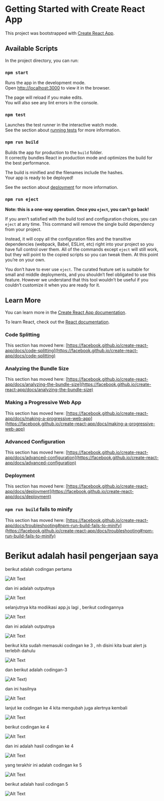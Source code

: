 # Getting Started with Create React App

This project was bootstrapped with [Create React App](https://github.com/facebook/create-react-app).

## Available Scripts

In the project directory, you can run:

### `npm start`

Runs the app in the development mode.\
Open [http://localhost:3000](http://localhost:3000) to view it in the browser.

The page will reload if you make edits.\
You will also see any lint errors in the console.

### `npm test`

Launches the test runner in the interactive watch mode.\
See the section about [running tests](https://facebook.github.io/create-react-app/docs/running-tests) for more information.

### `npm run build`

Builds the app for production to the `build` folder.\
It correctly bundles React in production mode and optimizes the build for the best performance.

The build is minified and the filenames include the hashes.\
Your app is ready to be deployed!

See the section about [deployment](https://facebook.github.io/create-react-app/docs/deployment) for more information.

### `npm run eject`

**Note: this is a one-way operation. Once you `eject`, you can’t go back!**

If you aren’t satisfied with the build tool and configuration choices, you can `eject` at any time. This command will remove the single build dependency from your project.

Instead, it will copy all the configuration files and the transitive dependencies (webpack, Babel, ESLint, etc) right into your project so you have full control over them. All of the commands except `eject` will still work, but they will point to the copied scripts so you can tweak them. At this point you’re on your own.

You don’t have to ever use `eject`. The curated feature set is suitable for small and middle deployments, and you shouldn’t feel obligated to use this feature. However we understand that this tool wouldn’t be useful if you couldn’t customize it when you are ready for it.

## Learn More

You can learn more in the [Create React App documentation](https://facebook.github.io/create-react-app/docs/getting-started).

To learn React, check out the [React documentation](https://reactjs.org/).

### Code Splitting

This section has moved here: [https://facebook.github.io/create-react-app/docs/code-splitting](https://facebook.github.io/create-react-app/docs/code-splitting)

### Analyzing the Bundle Size

This section has moved here: [https://facebook.github.io/create-react-app/docs/analyzing-the-bundle-size](https://facebook.github.io/create-react-app/docs/analyzing-the-bundle-size)

### Making a Progressive Web App

This section has moved here: [https://facebook.github.io/create-react-app/docs/making-a-progressive-web-app](https://facebook.github.io/create-react-app/docs/making-a-progressive-web-app)

### Advanced Configuration

This section has moved here: [https://facebook.github.io/create-react-app/docs/advanced-configuration](https://facebook.github.io/create-react-app/docs/advanced-configuration)

### Deployment

This section has moved here: [https://facebook.github.io/create-react-app/docs/deployment](https://facebook.github.io/create-react-app/docs/deployment)

### `npm run build` fails to minify

This section has moved here: [https://facebook.github.io/create-react-app/docs/troubleshooting#npm-run-build-fails-to-minify](https://facebook.github.io/create-react-app/docs/troubleshooting#npm-run-build-fails-to-minify)

# Berikut adalah hasil pengerjaan saya 

berikut adalah codingan pertama 

![Alt Text](https://github.com/divamaretta/Modul-1---ReactJS/blob/main/coding%201.png)

dan ini adalah outputnya 

![Alt Text](https://github.com/divamaretta/Modul-1---ReactJS/blob/main/hasil%201.png)

selanjutnya kita modiikasi app.js lagi , berikut codingannya 
 
![Alt Text](https://github.com/divamaretta/Modul-1---ReactJS/blob/main/coding%202.png)

dan ini adalah outputnya 

![Alt Text](https://github.com/divamaretta/Modul-1---ReactJS/blob/main/hasil%202.png)

berikut kita sudah memasuki codingan ke 3 , nh disini kita buat alert js terlebih dahulu

![Alt Text](https://github.com/divamaretta/Modul-1---ReactJS/blob/main/coding%20alert.png)

dan berikut adalah codingan-3 

![Alt Text](https://github.com/divamaretta/Modul-1---ReactJS/blob/main/codingan%203.png))

dan ini hasilnya 

![Alt Text](https://github.com/divamaretta/Modul-1---ReactJS/blob/main/hasil%203.png)

lanjut ke codingan ke 4 kita mengubah juga alertnya kembali

![Alt Text](https://github.com/divamaretta/Modul-1---ReactJS/blob/main/coding%20modifikasi%20alert%204.png)

berikut codingan ke 4

![Alt Text](https://github.com/divamaretta/Modul-1---ReactJS/blob/main/coding%204.png)

dan ini adalah hasil codingan ke 4

![Alt Text](https://github.com/divamaretta/Modul-1---ReactJS/blob/main/hasil%204.png)

yang terakhir ini adalah codingan ke 5

![Alt Text](https://github.com/divamaretta/Modul-1---ReactJS/blob/main/coding%205.png)

berikut adalah hasil codingan 5 

![Alt Text](https://github.com/divamaretta/Modul-1---ReactJS/blob/main/hasil%205.png)
